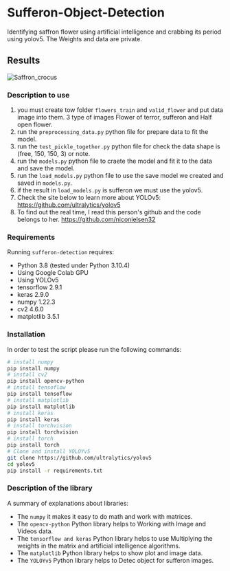 # Sufferon-Object-Detection
Identifying saffron flower using artificial intelligence and crabbing its period using yolov5. The Weights and data are private.

## Results
![Saffron_crocus](https://user-images.githubusercontent.com/113052872/206865906-73d64b56-ebe5-443a-9f7c-9817edeb7632.jpg)


### Description to use
1) you must create tow folder `flowers_train` and `valid_flower` and put data image into them. 3 type of images Flower of terror, sufferon and Half open flower. 
2) run the `preprocessing_data.py` python file for prepare data to fit the model. 
3) run the `test_pickle_together.py` python file for check the data shape is (free, 150, 150, 3) or note. 
4) run the `models.py` python file to craete the model and fit it to the data and save the model.
5) run the `load_models.py` python file to use the save model we created and saved in `models.py`.
6) if the result in  `load_models.py` is sufferon we must use the yolov5.
7) Check the site below to learn more about YOLOv5: 
https://github.com/ultralytics/yolov5
8) To find out the real time, I read this person's github and the code belongs to her. https://github.com/niconielsen32

### Requirements
Running `sufferon-detection` requires:
* Python 3.8 (tested under Python 3.10.4)
* Using Google Colab GPU
* Using YOLOv5 
* tensorflow 2.9.1
* keras 2.9.0
* numpy 1.22.3
* cv2 4.6.0
* matplotlib 3.5.1

### Installation
In order to test the script please run the following commands:
```sh
# install numpy
pip install numpy
# install cv2
pip install opencv-python
# install tensoflow
pip install tensoflow
# install matplotlib
pip install matplotlib
# install keras
pip install keras
# install torchvision
pip install torchvision
# install torch
pip install torch
# Clone and install YOLOYv5
git clone https://github.com/ultralytics/yolov5  
cd yolov5
pip install -r requirements.txt  
```

### Description of the library
A summary of explanations about libraries:
* The `numpy` it makes it easy to do math and work with matrices.
* The `opencv-python` Python  library helps to Working with Image and Videos data.
* The `tensorflow and keras` Python  library helps to use Multiplying the weights in the matrix and artificial intelligence algorithms.
* The `matplotlib` Python  library helps to show plot and image data.
* The `YOLOYv5` Python  library helps to Detec object for sufferon images.

